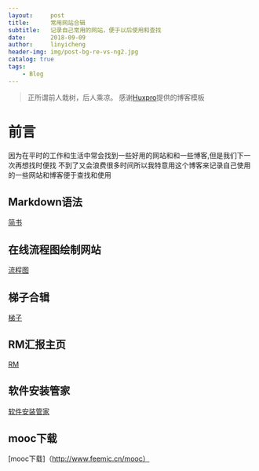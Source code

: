 ```yaml
---
layout:     post
title:      常用网站合辑
subtitle:   记录自己常用的网站，便于以后使用和查找
date:       2018-09-09
author:     linyicheng
header-img: img/post-bg-re-vs-ng2.jpg
catalog: true
tags:
    - Blog
---
```


> 正所谓前人栽树，后人乘凉。
> 感谢[Huxpro](https://github.com/huxpro)提供的博客模板
> 

# 前言
因为在平时的工作和生活中常会找到一些好用的网站和和一些博客,但是我们下一次再想找时便找
不到了又会浪费很多时间所以我特意用这个博客来记录自己使用的一些网站和博客便于查找和使用

## Markdown语法
[简书](https://www.jianshu.com/p/191d1e21f7ed)

## 在线流程图绘制网站
[流程图](https://www.processon.com/)

## 梯子合辑
[梯子](https://www.bennythink.com/all-platform-scientific-internet-all-in-one.html)

## RM汇报主页
[RM]()

## 软件安装管家
[软件安装管家](https://mp.weixin.qq.com/s/zeq1sTmaPsKt7Bsok0Ldrg)

## mooc下载
[mooc下载]（http://www.feemic.cn/mooc）
